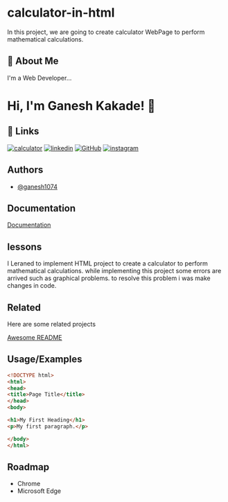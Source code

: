 # calculator-in-html
In this project, we are going to create calculator WebPage to perform mathematical calculations.

## 🚀 About Me
I'm a Web Developer...


# Hi, I'm Ganesh Kakade! 👋


## 🔗 Links
[![calculator]([https://img.shields.io/badge/calculator-1DA1F2?style=for-the-badge&logo=calculator&logoColor=white)](https://github.com/ganesh1074/calculator-in-html)
[![linkedin](https://img.shields.io/badge/linkedin-0A66C2?style=for-the-badge&logo=linkedin&logoColor=white)](https://www.linkedin.com/in/ganesh-kakde-2074492bb?utm_source=share&utm_campaign=share_via&utm_content=profile&utm_medium=android_app)
[![GitHub](https://img.shields.io/badge/GitHub-1DA1F2?style=for-the-badge&logo=GitHub&logoColor=white)](https://github.com/ganesh1074)
[![instagram](https://img.shields.io/badge/instagram-1DA1F2?style=for-the-badge&logo=instagram&logoColor=white)](https://www.instagram.com/_ganeshhk1034_?igsh=dG80anN6dXQ4Y2pt)




## Authors

- [@ganesh1074](https://www.github.com/ganesh1074)


## Documentation

[Documentation](https://github.com/ganesh1074/calculator-in-html)


## lessons
I Leraned to implement HTML project to create a calculator to perform mathematical calculations. 
while implementing this project some errors are arrived such as graphical problems.
to resolve this problem i was make changes in code.


## Related

Here are some related projects

[Awesome README](https://github.com/ganesh1074/portfolio)


## Usage/Examples

```HTML
<!DOCTYPE html>
<html>
<head>
<title>Page Title</title>
</head>
<body>

<h1>My First Heading</h1>
<p>My first paragraph.</p>

</body>
</html>
```


## Roadmap

- Chrome
- Microsoft Edge


